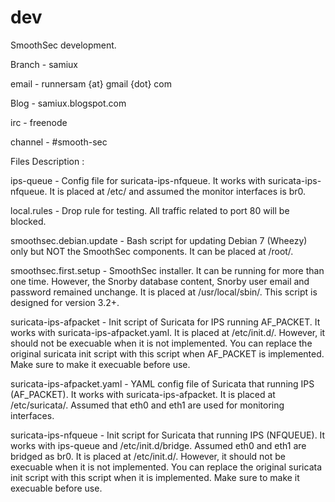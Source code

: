 dev
===

SmoothSec development.

Branch - samiux

email - runnersam {at} gmail {dot} com

Blog - samiux.blogspot.com

irc - freenode

channel - #smooth-sec

Files Description :

ips-queue - Config file for suricata-ips-nfqueue.  It works with suricata-ips-nfqueue.
            It is placed at /etc/ and assumed the monitor interfaces is br0.

local.rules - Drop rule for testing.  All traffic related to port 80 will be blocked.

smoothsec.debian.update - Bash script for updating Debian 7 (Wheezy) only but NOT the SmoothSec components.
                          It can be placed at /root/.

smoothsec.first.setup - SmoothSec installer.  It can be running for more than one time.
                        However, the Snorby database content, Snorby user email and password remained unchange.
                        It is placed at /usr/local/sbin/.  This script is designed for version 3.2+.

suricata-ips-afpacket - Init script of Suricata for IPS running AF_PACKET.  It works with 
                        suricata-ips-afpacket.yaml.  It is placed at /etc/init.d/.
                        However, it should not be execuable when it is not implemented.
                        You can replace the original suricata init script with this script when AF_PACKET
                        is implemented.  Make sure to make it execuable before use.

suricata-ips-afpacket.yaml - YAML config file of Suricata that running IPS (AF_PACKET).
                             It works with suricata-ips-afpacket.  It is placed at /etc/suricata/.
                             Assumed that eth0 and eth1 are used for monitoring interfaces.
                             
suricata-ips-nfqueue - Init script for Suricata that running IPS (NFQUEUE).  It works with ips-queue and
                       /etc/init.d/bridge.  Assumed eth0 and eth1 are bridged as br0.
                       It is placed at /etc/init.d/.  However, it should not be execuable when it is not implemented.
                       You can replace the original suricata init script with this script when
                       it is implemented.  Make sure to make it execuable before use.

